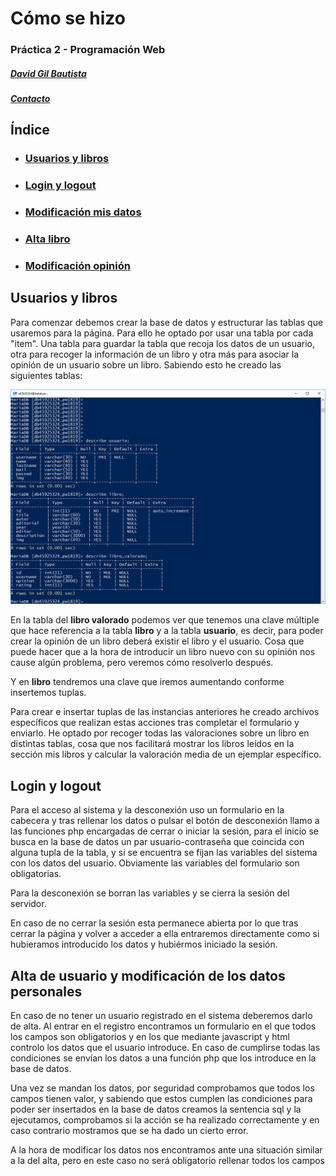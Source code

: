 # Cómo se hizo

### Práctica 2 - Programación Web

##### [David Gil Bautista](https://github.com/DavidBaug)

##### [Contacto](mailto:davidgilbautista@gmail.com)



## Índice

- ### [Usuarios y libros](#id1)

- ### [Login y logout](#id2)

- ### [Modificación mis datos](#id3)

- ### [Alta libro](#id4)

- ### [Modificación opinión](#id5)







<div id='id1' />

## Usuarios y libros

Para comenzar debemos crear la base de datos y estructurar las tablas que usaremos para la página. Para ello he optado por usar una tabla por cada "item". Una tabla para guardar la tabla que recoja los datos de un usuario, otra para recoger la información de un libro y otra más para asociar la opinión de un usuario sobre un libro. Sabiendo esto he creado las siguientes tablas:



![./1.PNG](./1.PNG)

En la tabla del **libro valorado** podemos ver que tenemos una clave múltiple que hace referencia a la tabla **libro** y a la tabla **usuario**, es decir, para poder crear la opinión de un libro deberá existir el libro y el usuario. Cosa que puede hacer que a la hora de introducir un libro nuevo con su opinión nos cause algún problema, pero veremos cómo resolverlo después.

Y en **libro** tendremos una clave que iremos aumentando conforme insertemos tuplas.

Para crear e insertar tuplas de las instancias anteriores he creado archivos específicos que realizan estas acciones tras completar el formulario y enviarlo. He optado por recoger todas las valoraciones sobre un libro en distintas tablas, cosa que nos facilitará mostrar los libros leídos en la sección mis libros y calcular la valoración media de un ejemplar específico.



<div id='id2' />

## Login y logout

Para el acceso al sistema y la desconexión uso un formulario en la cabecera y tras rellenar los datos o pulsar el botón de desconexión llamo a las funciones php encargadas de cerrar o iniciar la sesión, para el inicio se busca en la base de datos un par usuario-contraseña que coincida con alguna tupla de la tabla, y si se encuentra se fijan las variables del sistema con los datos del usuario. Obviamente las variables del formulario son obligatorias.

Para la desconexión se borran las variables y se cierra la sesión del servidor.

En caso de no cerrar la sesión esta permanece abierta por lo que tras cerrar la página y volver a acceder a ella entraremos directamente como si hubieramos introducido los datos y hubiérmos iniciado la sesión.


<div id='id3' />

## Alta de usuario y modificación de los datos personales

En caso de no tener un usuario registrado en el sistema deberemos darlo de alta. Al entrar en el registro encontramos un formulario en el que todos los campos son obligatorios y en los que mediante javascript y html controlo los datos que el usuario introduce. En caso de cumplirse todas las condiciones se envían los datos a una función php que los introduce en la base de datos.

Una vez se mandan los datos, por seguridad comprobamos que todos los campos tienen valor, y sabiendo que estos cumplen las condiciones para poder ser insertados en la base de datos creamos la sentencia sql y la ejecutamos, comprobamos si la acción se ha realizado correctamente y en caso contrario mostramos que se ha dado un cierto error.

A la hora de modificar los datos nos encontramos ante una situación similar a la del alta, pero en este caso no será obligatorio rellenar todos los campos 